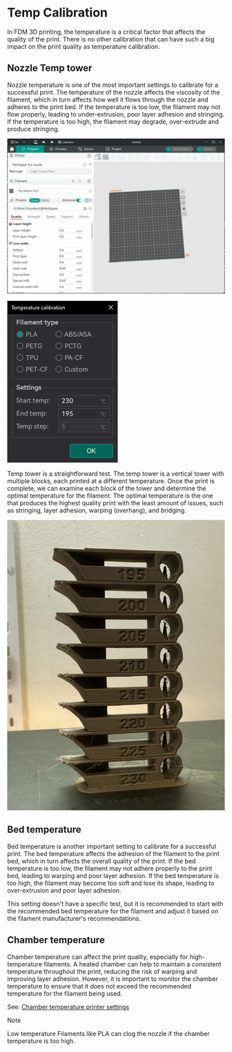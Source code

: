 # Temp Calibration

In FDM 3D printing, the temperature is a critical factor that affects the quality of the print.
There is no other calibration that can have such a big impact on the print quality as temperature calibration.

## Nozzle Temp tower

Nozzle temperature is one of the most important settings to calibrate for a successful print. The temperature of the nozzle affects the viscosity of the filament, which in turn affects how well it flows through the nozzle and adheres to the print bed. If the temperature is too low, the filament may not flow properly, leading to under-extrusion, poor layer adhesion and stringing. If the temperature is too high, the filament may degrade, over-extrude and produce stringing.

![temp-tower_test](https://github.com/SoftFever/OrcaSlicer/blob/main/doc/images/Temp-calib/temp-tower_test.gif?raw=true)

![temp-tower_test_menu](https://github.com/SoftFever/OrcaSlicer/blob/main/doc/images/Temp-calib/temp-tower_test_menu.png?raw=true)

Temp tower is a straightforward test. The temp tower is a vertical tower with multiple blocks, each printed at a different temperature. Once the print is complete, we can examine each block of the tower and determine the optimal temperature for the filament. The optimal temperature is the one that produces the highest quality print with the least amount of issues, such as stringing, layer adhesion, warping (overhang), and bridging.

![temp-tower](https://github.com/SoftFever/OrcaSlicer/blob/main/doc/images/Temp-calib/temp-tower.jpg?raw=true)

## Bed temperature

Bed temperature is another important setting to calibrate for a successful print. The bed temperature affects the adhesion of the filament to the print bed, which in turn affects the overall quality of the print. If the bed temperature is too low, the filament may not adhere properly to the print bed, leading to warping and poor layer adhesion. If the bed temperature is too high, the filament may become too soft and lose its shape, leading to over-extrusion and poor layer adhesion.

This setting doesn't have a specific test, but it is recommended to start with the recommended bed temperature for the filament and adjust it based on the filament manufacturer's recommendations.

## Chamber temperature

Chamber temperature can affect the print quality, especially for high-temperature filaments. A heated chamber can help to maintain a consistent temperature throughout the print, reducing the risk of warping and improving layer adhesion. However, it is important to monitor the chamber temperature to ensure that it does not exceed the recommended temperature for the filament being used.

See: [Chamber temperature printer settings](Chamber-temperature)

> [!NOTE]
> Low temperature Filaments like PLA can clog the nozzle if the chamber temperature is too high.
